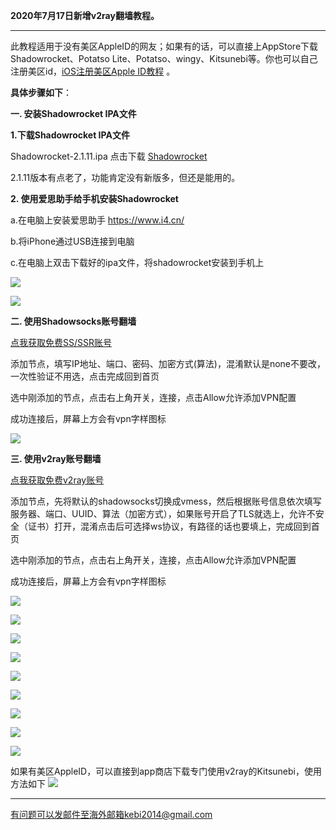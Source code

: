 **2020年7月17日新增v2ray翻墙教程。**

***

此教程适用于没有美区AppleID的网友；如果有的话，可以直接上AppStore下载Shadowrocket、Potatso Lite、Potatso、wingy、Kitsunebi等。你也可以自己注册美区id，[iOS注册美区Apple ID教程](https://github.com/Alvin9999/new-pac/wiki/iOS%E6%B3%A8%E5%86%8C%E7%BE%8E%E5%8C%BAApple-ID%E6%95%99%E7%A8%8B) 。

**具体步骤如下**：

**一. 安装Shadowrocket IPA文件**

**1.下载Shadowrocket IPA文件**

Shadowrocket-2.1.11.ipa 点击下载 [Shadowrocket](http://tr1.freedown7.club/html/smallsoftware/Shadowrocket-2.1.11.ipa)

2.1.11版本有点老了，功能肯定没有新版多，但还是能用的。

**2. 使用爱思助手给手机安装Shadowrocket**

a.在电脑上安装爱思助手 https://www.i4.cn/

b.将iPhone通过USB连接到电脑

c.在电脑上双击下载好的ipa文件，将shadowrocket安装到手机上

![](https://cdn.jsdelivr.net/gh/Alvin9999/pac2/shadow1.png)

![](https://cdn.jsdelivr.net/gh/Alvin9999/pac2/ipa2.png)

**二. 使用Shadowsocks账号翻墙**

[点我获取免费SS/SSR账号](https://github.com/Alvin9999/new-pac/wiki/ss%E5%85%8D%E8%B4%B9%E8%B4%A6%E5%8F%B7)

添加节点，填写IP地址、端口、密码、加密方式(算法)，混淆默认是none不要改，一次性验证不用选，点击完成回到首页

选中刚添加的节点，点击右上角开关，连接，点击Allow允许添加VPN配置

成功连接后，屏幕上方会有vpn字样图标 

![](https://cdn.jsdelivr.net/gh/Alvin9999/pac2/ss_04.jpg)

**三. 使用v2ray账号翻墙**

[点我获取免费v2ray账号](https://github.com/Alvin9999/new-pac/wiki/v2ray%E5%85%8D%E8%B4%B9%E8%B4%A6%E5%8F%B7)

添加节点，先将默认的shadowsocks切换成vmess，然后根据账号信息依次填写服务器、端口、UUID、算法（加密方式），如果账号开启了TLS就选上，允许不安全（证书）打开，混淆点击后可选择ws协议，有路径的话也要填上，完成回到首页

选中刚添加的节点，点击右上角开关，连接，点击Allow允许添加VPN配置

成功连接后，屏幕上方会有vpn字样图标

![](https://cdn.jsdelivr.net/gh/Alvin9999/pac2/v2rayimage/ios-v2ray11.jpg)

![](https://cdn.jsdelivr.net/gh/Alvin9999/pac2/v2rayimage/ios-v2ray12.jpg)

![](https://cdn.jsdelivr.net/gh/Alvin9999/pac2/v2rayimage/ios-v2ray13.jpg)

![](https://cdn.jsdelivr.net/gh/Alvin9999/pac2/v2rayimage/ios-v2ray14.jpg)

![](https://cdn.jsdelivr.net/gh/Alvin9999/pac2/v2rayimage/ios-v2ray15.jpg)

![](https://cdn.jsdelivr.net/gh/Alvin9999/pac2/v2rayimage/ios-v2ray16.jpg)

![](https://cdn.jsdelivr.net/gh/Alvin9999/pac2/v2rayimage/ios-v2ray17.jpg)

![](https://cdn.jsdelivr.net/gh/Alvin9999/pac2/v2rayimage/ios-v2ray20.jpg)

![](https://cdn.jsdelivr.net/gh/Alvin9999/pac2/v2rayimage/ios-v2ray19.jpg)

如果有美区AppleID，可以直接到app商店下载专门使用v2ray的Kitsunebi，使用方法如下
![](https://cdn.jsdelivr.net/gh/Alvin9999/PAC/v2ray/v2ray5.png)

***


有问题可以发邮件至海外邮箱kebi2014@gmail.com


